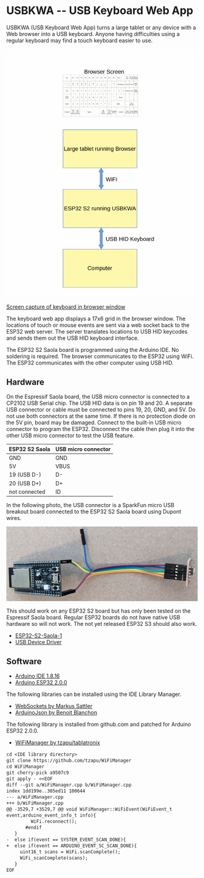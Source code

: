 # USBKWA -- USB Keyboard Web App

USBKWA (USB Keyboard Web App) turns a large tablet or any device with a Web
browser into a USB keyboard. Anyone having difficulties using a regular
keyboard may find a touch keyboard easier to use.

![System Block Diagram](./images/usbkwa_system_diag.gif)

[Screen capture of keyboard in browser window](./images/Screen_Keyboard.gif)

The keyboard web app displays a 17x6 grid in the browser window. The locations
of touch or mouse events are sent via a web socket back to the ESP32 web
server. The server translates locations to USB HID keycodes and sends them out
the USB HID keyboard interface.

The ESP32 S2 Saola board is programmed using the Arduino IDE. No soldering is
required. The browser communicates to the ESP32 using WiFi. The ESP32
communicates with the other computer using USB HID.

## Hardware

On the Espressif Saola board, the USB micro connector is connected to a CP2102
USB Serial chip. The USB HID data is on pin 19 and 20. A separate USB connector
or cable must be connected to pins 19, 20, GND, and 5V. Do not use both
connectors at the same time. If there is no protection diode on the 5V
pin, board may be damaged. Connect to the built-in USB micro
connector to program the ESP32. Disconnect the cable then plug it into the
other USB micro connector to test the USB feature.

ESP32 S2 Saola      |USB micro connector
--------------------|---------------------
GND                 |GND
5V                  |VBUS
19 (USB D-)         |D-
20 (USB D+)         |D+
not connected       |ID

In the following photo, the USB connector is a SparkFun micro USB breakout board
connected to the ESP32 S2 Saola board using Dupont wires.

![ESPS2 S2 with second USB connector](./images/esp32s2_usb.jpg)

This should work on any ESP32 S2 board but has only been tested on the
Espressif Saola board. Regular ESP32 boards do not have native USB hardware so
will not work. The not yet released ESP32 S3 should also work.

* [ESP32-S2-Saola-1](https://docs.espressif.com/projects/esp-idf/en/latest/esp32s2/hw-reference/esp32s2/user-guide-saola-1-v1.2.html)
* [USB Device Driver](https://docs.espressif.com/projects/esp-idf/en/latest/esp32s2/api-reference/peripherals/usb_device.html)

## Software

* [Arduino IDE 1.8.16](https://www.arduino.cc/en/software)
* [Arduino ESP32 2.0.0](https://github.com/espressif/arduino-esp32#esp32-s2-and-esp32-c3-support)

The following libraries can be installed using the IDE Library Manager.

* [WebSockets by Markus Sattler](https://github.com/Links2004/arduinoWebSockets)
* [ArduinoJson by Benoit Blanchon](https://arduinojson.org/)

The following library is installed from github.com and patched for Arduino ESP32
2.0.0.

* [WiFiManager by tzapu/tablatronix](https://github.com/tzapu/WiFiManager)

```
cd <IDE library directory>
git clone https://github.com/tzapu/WiFiManager
cd WiFiManager
git cherry-pick a9507c9
git apply - <<EOF
diff --git a/WiFiManager.cpp b/WiFiManager.cpp
index 1dd199e..305ed11 100644
--- a/WiFiManager.cpp
+++ b/WiFiManager.cpp
@@ -3529,7 +3529,7 @@ void WiFiManager::WiFiEvent(WiFiEvent_t event,arduino_event_info_t info){
         WiFi.reconnect();
       #endif
   }
-  else if(event == SYSTEM_EVENT_SCAN_DONE){
+  else if(event == ARDUINO_EVENT_SC_SCAN_DONE){
     uint16_t scans = WiFi.scanComplete();
     WiFi_scanComplete(scans);
   }
EOF
```
